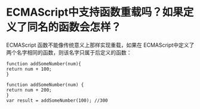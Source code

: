 # ECMAScript中支持函数重载吗？如果定义了同名的函数会怎样？

ECMAScript 函数不能像传统意义上那样实现重载，如果在 ECMAScript中定义了两个名字相同的函数，则该名字只属于后定义的函数：

```
function addSomeNumber(num){
return num + 100;
}

function addSomeNumber(num) {
return num + 200;
}
var result = addSomeNumber(100); //300
```
